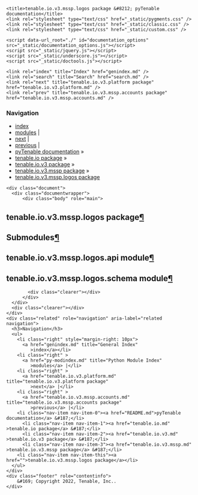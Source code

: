 
<!DOCTYPE html>

<html lang="en">
  <head>
    <meta charset="utf-8" />
    <meta name="viewport" content="width=device-width, initial-scale=1.0" /><meta name="generator" content="Docutils 0.17.1: http://docutils.sourceforge.net/" />

    <title>tenable.io.v3.mssp.logos package &#8212; pyTenable  documentation</title>
    <link rel="stylesheet" type="text/css" href="_static/pygments.css" />
    <link rel="stylesheet" type="text/css" href="_static/classic.css" />
    <link rel="stylesheet" type="text/css" href="_static/custom.css" />
    
    <script data-url_root="./" id="documentation_options" src="_static/documentation_options.js"></script>
    <script src="_static/jquery.js"></script>
    <script src="_static/underscore.js"></script>
    <script src="_static/doctools.js"></script>
    
    <link rel="index" title="Index" href="genindex.md" />
    <link rel="search" title="Search" href="search.md" />
    <link rel="next" title="tenable.io.v3.platform package" href="tenable.io.v3.platform.md" />
    <link rel="prev" title="tenable.io.v3.mssp.accounts package" href="tenable.io.v3.mssp.accounts.md" /> 
  </head><body>
    <div class="related" role="navigation" aria-label="related navigation">
      <h3>Navigation</h3>
      <ul>
        <li class="right" style="margin-right: 10px">
          <a href="genindex.md" title="General Index"
             accesskey="I">index</a></li>
        <li class="right" >
          <a href="py-modindex.md" title="Python Module Index"
             >modules</a> |</li>
        <li class="right" >
          <a href="tenable.io.v3.platform.md" title="tenable.io.v3.platform package"
             accesskey="N">next</a> |</li>
        <li class="right" >
          <a href="tenable.io.v3.mssp.accounts.md" title="tenable.io.v3.mssp.accounts package"
             accesskey="P">previous</a> |</li>
        <li class="nav-item nav-item-0"><a href="README.md">pyTenable  documentation</a> &#187;</li>
          <li class="nav-item nav-item-1"><a href="tenable.io.md" >tenable.io package</a> &#187;</li>
          <li class="nav-item nav-item-2"><a href="tenable.io.v3.md" >tenable.io.v3 package</a> &#187;</li>
          <li class="nav-item nav-item-3"><a href="tenable.io.v3.mssp.md" accesskey="U">tenable.io.v3.mssp package</a> &#187;</li>
        <li class="nav-item nav-item-this"><a href="">tenable.io.v3.mssp.logos package</a></li> 
      </ul>
    </div>  

    <div class="document">
      <div class="documentwrapper">
          <div class="body" role="main">
            
  <section id="module-tenable.io.v3.mssp.logos">
<span id="tenable-io-v3-mssp-logos-package"></span><h1>tenable.io.v3.mssp.logos package<a class="headerlink" href="#module-tenable.io.v3.mssp.logos" title="Permalink to this headline">¶</a></h1>
<section id="submodules">
<h2>Submodules<a class="headerlink" href="#submodules" title="Permalink to this headline">¶</a></h2>
</section>
<section id="module-tenable.io.v3.mssp.logos.api">
<span id="tenable-io-v3-mssp-logos-api-module"></span><h2>tenable.io.v3.mssp.logos.api module<a class="headerlink" href="#module-tenable.io.v3.mssp.logos.api" title="Permalink to this headline">¶</a></h2>
</section>
<section id="module-tenable.io.v3.mssp.logos.schema">
<span id="tenable-io-v3-mssp-logos-schema-module"></span><h2>tenable.io.v3.mssp.logos.schema module<a class="headerlink" href="#module-tenable.io.v3.mssp.logos.schema" title="Permalink to this headline">¶</a></h2>
</section>
</section>


            <div class="clearer"></div>
          </div>
      </div>
      <div class="clearer"></div>
    </div>
    <div class="related" role="navigation" aria-label="related navigation">
      <h3>Navigation</h3>
      <ul>
        <li class="right" style="margin-right: 10px">
          <a href="genindex.md" title="General Index"
             >index</a></li>
        <li class="right" >
          <a href="py-modindex.md" title="Python Module Index"
             >modules</a> |</li>
        <li class="right" >
          <a href="tenable.io.v3.platform.md" title="tenable.io.v3.platform package"
             >next</a> |</li>
        <li class="right" >
          <a href="tenable.io.v3.mssp.accounts.md" title="tenable.io.v3.mssp.accounts package"
             >previous</a> |</li>
        <li class="nav-item nav-item-0"><a href="README.md">pyTenable  documentation</a> &#187;</li>
          <li class="nav-item nav-item-1"><a href="tenable.io.md" >tenable.io package</a> &#187;</li>
          <li class="nav-item nav-item-2"><a href="tenable.io.v3.md" >tenable.io.v3 package</a> &#187;</li>
          <li class="nav-item nav-item-3"><a href="tenable.io.v3.mssp.md" >tenable.io.v3.mssp package</a> &#187;</li>
        <li class="nav-item nav-item-this"><a href="">tenable.io.v3.mssp.logos package</a></li> 
      </ul>
    </div>
    <div class="footer" role="contentinfo">
        &#169; Copyright 2022, Tenable, Inc..
    </div>
  </body>
</html>
